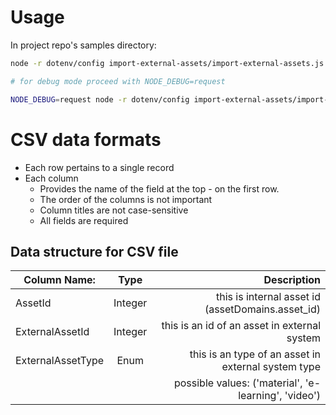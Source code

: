 # Usage
In project repo's samples directory:
```sh
node -r dotenv/config import-external-assets/import-external-assets.js import-external-assets/data/external_assets.csv

# for debug mode proceed with NODE_DEBUG=request 

NODE_DEBUG=request node -r dotenv/config import-external-assets/import-external-assets.js import-external-assets/data/external_assets.csv
```

# CSV data formats
- Each row pertains to a single record
- Each column 
	- Provides the name of the field at the top - on the first row.
	- The order of the columns is not important
	- Column titles are not case-sensitive
	- All fields are required


## Data structure for CSV file

| Column Name:       | Type           | Description                                          |
| ------------------ |:--------------:| ----------------------------------------------------:|
| AssetId            | Integer        | this is internal asset id (assetDomains.asset_id)    |
| ExternalAssetId    | Integer        | this is an id of an asset in external system         |
| ExternalAssetType  | Enum           | this is an type of an asset in external system type  | 
|                    |                | possible values: ('material', 'e-learning', 'video') |

